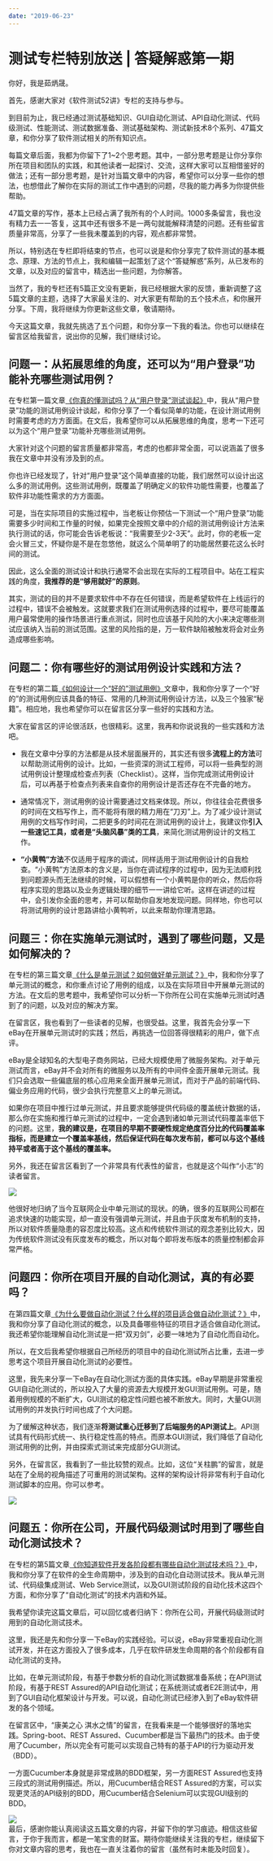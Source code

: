 ```yaml
---
date: "2019-06-23"
---  
```

      
# 测试专栏特别放送 | 答疑解惑第一期
你好，我是茹炳晟。

首先，感谢大家对《软件测试52讲》专栏的支持与参与。

到目前为止，我已经通过测试基础知识、GUI自动化测试、API自动化测试、代码级测试、性能测试、测试数据准备、测试基础架构、测试新技术8个系列、47篇文章，和你分享了软件测试相关的所有知识点。

每篇文章后面，我都为你留下了1\~2个思考题。其中，一部分思考题是让你分享你所在项目和团队的实践，和其他读者一起探讨、交流，这样大家可以互相借鉴好的做法；还有一部分思考题，是针对当篇文章中的内容，希望你可以分享一些你的想法，也想借此了解你在实际的测试工作中遇到的问题，尽我的能力再多为你提供些帮助。

47篇文章的写作，基本上已经占满了我所有的个人时间。1000多条留言，我也没有精力去一一答复，这其中还有很多不是一两句就能解释清楚的问题。还有些留言质量非常高，分享了一些我未覆盖到的内容，观点都非常赞。

所以，特别选在专栏即将结束的节点，也可以说是和你分享完了软件测试的基本概念、原理、方法的节点上，我和编辑一起策划了这个“答疑解惑”系列，从已发布的文章，以及对应的留言中，精选出一些问题，为你解答。

当然了，我的专栏还有5篇正文没有更新，我已经根据大家的反馈，重新调整了这5篇文章的主题，选择了大家最关注的、对大家更有帮助的五个技术点，和你展开分享。下周，我将继续为你更新这些文章，敬请期待。

<!-- [[[read_end]]] -->

今天这篇文章，我就先挑选了五个问题，和你分享一下我的看法。你也可以继续在留言区给我留言，说出你的见解，我们继续讨论。

## 问题一：从拓展思维的角度，还可以为“用户登录”功能补充哪些测试用例？

在专栏第一篇文章[《你真的懂测试吗？从“用户登录”测试谈起》](https://time.geekbang.org/column/article/10030)中，我从“用户登录”功能的测试用例设计谈起，和你分享了一个看似简单的功能，在设计测试用例时需要考虑的方方面面。在文后，我希望你可以从拓展思维的角度，思考一下还可以为这个“用户登录”功能补充哪些测试用例。

大家针对这个问题的留言质量都非常高，考虑的也都非常全面，可以说涵盖了很多我在文章中并没有涉及到的点。

你也许已经发现了，针对“用户登录”这个简单直接的功能，我们居然可以设计出这么多的测试用例。这些测试用例，既覆盖了明确定义的软件功能性需要，也覆盖了软件非功能性需求的方方面面。

可是，当在实际项目的实施过程中，当老板让你预估一下测试一个“用户登录”功能需要多少时间和工作量的时候，如果完全按照文章中的介绍的测试用例设计方法来执行测试的话，你可能会告诉老板说：“我需要至少2-3天”。此时，你的老板一定会火冒三丈，怀疑你是不是在忽悠他，就这么个简单明了的功能居然要花这么长时间的测试。

因此，这么全面的测试设计和执行通常不会出现在实际的工程项目中。站在工程实践的角度，**我推荐的是“够用就好”的原则**。

其实，测试的目的并不是要求软件中不存在任何错误，而是希望软件在上线运行的过程中，错误不会被触发。这就要求我们在测试用例选择的过程中，要尽可能覆盖用户最常使用的操作场景进行重点测试，同时也应该基于风险的大小来决定哪些测试应该纳入当前的测试范围。这里的风险指的是，万一软件缺陷被触发将会对业务造成哪些影响。

## 问题二：你有哪些好的测试用例设计实践和方法？

在专栏的第二篇[《如何设计一个“好的”测试用例》](https://time.geekbang.org/column/article/10150)文章中，我和你分享了一个“好的”的测试用例应该具备的特征、常用的几种测试用例设计方法，以及三个独家“秘籍”。相应地，我也希望你可以在留言区分享一些好的实践和方法。

大家在留言区的评论很活跃，也很精彩。这里，我再和你说说我的一些实践和方法吧。

* 我在文章中分享的方法都是从技术层面展开的，其实还有很多**流程上的方法**可以帮助测试用例的设计。比如，一些资深的测试工程师，可以将一些典型的测试用例设计整理成检查点列表（Checklist）。这样，当你完成测试用例设计后，可以再基于检查点列表来自查你的用例设计是否还存在不完备的地方。

* 通常情况下，测试用例的设计需要通过文档来体现。所以，你往往会花费很多的时间在文档写作上，而不能将有限的精力用在“刀刃”上。为了减少设计测试用例的文档写作时间，二把更多的时间花在测试用例的设计上，我建议你**引入一些速记工具，或者是“头脑风暴”类的工具**，来简化测试用例设计的文档工作。

* **“小黄鸭”方法**不仅适用于程序的调试，同样适用于测试用例设计的自我检查。“小黄鸭”方法原本的含义是，当你在调试程序的过程中，因为无法顺利找到问题源头而无法继续的时候，可以假想有一个小黄鸭是你的听众，然后你将程序实现的思路以及业务逻辑处理的细节一一讲给它听。这样在讲述的过程中，会引发你全面的思考，并可以帮助你自发地发现问题。同样地，你也可以将测试用例的设计思路讲给小黄鸭听，以此来帮助你理清思路。

## 问题三：你在实施单元测试时，遇到了哪些问题，又是如何解决的？

在专栏的第三篇文章[《什么是单元测试？如何做好单元测试？》](https://time.geekbang.org/column/article/10275)中，我和你分享了单元测试的概念，和你重点讨论了用例的组成，以及在实际项目中开展单元测试的方法。在文后的思考题中，我希望你可以分析一下你所在公司在实施单元测试时遇到了的问题，以及对应的解决方案。

在留言区，我也看到了一些读者的见解，也很受益。这里，我首先会分享一下eBay在开展单元测试时的实践；然后，再挑选一位回答得很精彩的用户，做下点评。

eBay是全球知名的大型电子商务网站，已经大规模使用了微服务架构。对于单元测试而言，eBay并不会对所有的微服务以及所有的中间件全面开展单元测试。我们只会选取一些偏底层的核心应用来全面开展单元测试，而对于产品的前端代码、偏业务应用的代码，很少会执行完整意义上的单元测试。

如果你在项目中推行过单元测试，并且要求能够提供代码级的覆盖统计数据的话，那么你在实施和推行单元测试的过程中，一定会遇到诸如单元测试代码覆盖率低下的问题。这里，**我的建议是，在项目的早期不要硬性规定绝度百分比的代码覆盖率指标，而是建立一个覆盖率基线，然后保证代码在每次发布前，都可以与这个基线持平或者高于这个基线的覆盖率。**

另外，我还在留言区看到了一个非常具有代表性的留言，也就是这个叫作“小志”的读者留言。

![](./httpsstatic001geekbangorgresourceimagee796e723abf9ba55f91b493c623cd22dfb96.jpg)

他很好地归纳了当今互联网企业中单元测试的现状。的确，很多的互联网公司都在追求快速的功能实现，却一直没有强调单元测试，并且由于灰度发布机制的支持，所以对软件质量隐患的容忍度比较高。这点和传统软件测试的观念差别比较大，因为传统软件测试没有灰度发布的概念，所以对每个即将发布版本的质量控制都会非常严格。

## 问题四：你所在项目开展的自动化测试，真的有必要吗？

在第四篇文章[《为什么要做自动化测试？什么样的项目适合做自动化测试？》](https://time.geekbang.org/column/article/10483)中，我和你分享了自动化测试的概念，以及具备哪些特征的项目才适合做自动化测试。我还希望你能理解自动化测试是一把“双刃剑”，必要一味地为了自动化而自动化。

所以，在文后我希望你根据自己所经历的项目中的自动化测试所占比重，去进一步思考这个项目开展自动化测试的必要性。

这里，我先来分享一下eBay在自动化测试方面的具体实践。eBay早期是非常重视GUI自动化测试的，所以投入了大量的资源去大规模开发GUI测试用例。可是，随着用例规模的不断扩大，GUI测试的稳定性问题也被不断放大。同时，大量GUI测试用例的并发执行时间也成了个大问题。

为了缓解这种状态，我们逐渐**将测试重心迁移到了后端服务的API测试上**。API测试具有代码形式统一、执行稳定性高的特点。而原本GUI测试，我们降低了自动化测试用例的比例，并由探索式测试来完成部分GUI测试。

另外，在留言区，我看到了一些比较赞的观点。比如，这位“关柱鹏”的留言，就是站在了全局的视角描述了可重用的测试架构。这样的架构设计将非常有利于自动化测试脚本的应用。你可以参考。

![](./httpsstatic001geekbangorgresourceimageca56ca616dd335efe168984f5eb4b5ebd256.png)

## 问题五：你所在公司，开展代码级测试时用到了哪些自动化测试技术？

在专栏的第5篇文章[《你知道软件开发各阶段都有哪些自动化测试技术吗？》](https://time.geekbang.org/column/article/10572)中，我和你分享了在软件的全生命周期中，涉及到的自动化自动测试技术。我从单元测试、代码级集成测试、Web Service测试，以及GUI测试阶段的自动化技术这四个方面，和你分享了“自动化测试”的技术内涵和外延。

我希望你读完这篇文章后，可以回忆或者归纳下：你所在公司，开展代码级测试时用到的自动化测试技术。

这里，我还是先和你分享一下eBay的实践经验。可以说，eBay非常重视自动化测试开发，并在这方面投入了很多成本，几乎在软件研发生命周期的各个阶段都有自动化测试的支持。

比如，在单元测试阶段，有基于参数分析的自动化测试数据准备系统；在API测试阶段，有基于REST Assured的API自动化测试；在系统测试或者E2E测试中，用到了GUI自动化框架设计与开发。可以说，自动化测试已经渗入到了eBay软件研发的各个领域。

在留言区中，“康美之心 淇水之情”的留言，在我看来是一个能够很好的落地实践。Spring-boot、REST Assured、Cucumber都是当下最热门的技术。由于使用了Cucumber，所以完全有可能可以实现自己特有的基于API的行为驱动开发（BDD）。

一方面Cucumber本身就是非常成熟的BDD框架，另一方面REST Assured也支持三段式的测试用例描述。所以，用Cucumber结合REST Assured的方案，可以实现更灵活的API级别的BDD，用Cucumber结合Selenium可以实现GUI级别的BDD。

![](./httpsstatic001geekbangorgresourceimage74a67400afd58053c44bcf6b74ada838e4a6.png)  
最后，感谢你能认真阅读这五篇文章的内容，并留下你的学习痕迹。相信这些留言，于你于我而言，都是一笔宝贵的财富。期待你能继续关注我的专栏，继续留下你对文章内容的思考，我也在一直关注着你的留言（虽然有时未能及时回复）。